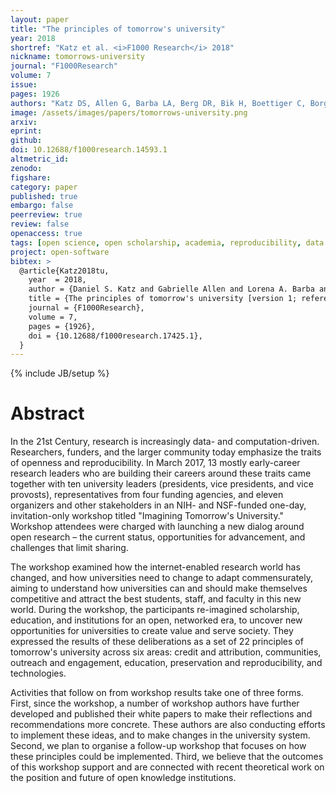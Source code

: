 ```yaml
---
layout: paper
title: "The principles of tomorrow's university"
year: 2018
shortref: "Katz et al. <i>F1000 Research</i> 2018"
nickname: tomorrows-university
journal: "F1000Research"
volume: 7
issue:
pages: 1926
authors: "Katz DS, Allen G, Barba LA, Berg DR, Bik H, Boettiger C, Borgman CL, Brown CT, Buck S, Burd R, de Waard A, Eve MP, Granger BE, Greenberg J, Howe A, Howe B, Khanna M, Killeen TL, Mayernik M, McKiernan E, Mentzel C, Merchant N, Niemeyer KE, Noren L, Nusser SM, Reed DA, Seidel E, Smith M, Spies JR, Turk M, Van Horn JD, Walsh J"
image: /assets/images/papers/tomorrows-university.png
arxiv:
eprint:
github:
doi: 10.12688/f1000research.14593.1
altmetric_id:
zenodo:
figshare:
category: paper
published: true
embargo: false
peerreview: true
review: false
openaccess: true
tags: [open science, open scholarship, academia, reproducibility, data science, credit, education]
project: open-software
bibtex: >
  @article{Katz2018tu,
    year  = 2018,
    author = {Daniel S. Katz and Gabrielle Allen and Lorena A. Barba and Devin R. Berg and Holly Bik and Carl Boettiger and Christine L. Borgman and C. Titus Brown and Stuart Buck and Randy Burd and Anita de Waard and Martin Paul Eve and Brian E. Granger and Josh Greenberg and Adina Howe and Bill Howe and May Khanna and Timothy L. Killeen and Matthew Mayernik and Erin McKiernan and Chris Mentzel and Nirav Merchant and Kyle E. Niemeyer and Laura Noren and Sarah M. Nusser and Daniel A. Reed and Edward Seidel and MacKenzie Smith and Jeffrey R. Spies and Matt Turk and John D. Van Horn and Jay Walsh},
    title = {The principles of tomorrow's university [version 1; referees: 1 approved]},
    journal = {F1000Research},
    volume = 7,
    pages = {1926},
    doi = {10.12688/f1000research.17425.1},
  }
---
```

{% include JB/setup %}

# Abstract

In the 21st Century, research is increasingly data- and computation-driven. Researchers, funders, and the larger community today emphasize the traits of openness and reproducibility. In March 2017, 13 mostly early-career research leaders who are building their careers around these traits came together with ten university leaders (presidents, vice presidents, and vice provosts), representatives from four funding agencies, and eleven organizers and other stakeholders in an NIH- and NSF-funded one-day, invitation-only workshop titled "Imagining Tomorrow's University." Workshop attendees were charged with launching a new dialog around open research – the current status, opportunities for advancement, and challenges that limit sharing.

The workshop examined how the internet-enabled research world has changed, and how universities need to change to adapt commensurately, aiming to understand how universities can and should make themselves competitive and attract the best students, staff, and faculty in this new world. During the workshop, the participants re-imagined scholarship, education, and institutions for an open, networked era, to uncover new opportunities for universities to create value and serve society. They expressed the results of these deliberations as a set of 22 principles of tomorrow's university across six areas: credit and attribution, communities, outreach and engagement, education, preservation and reproducibility, and technologies.

Activities that follow on from workshop results take one of three forms. First, since the workshop, a number of workshop authors have further developed and published their white papers to make their reflections and recommendations more concrete. These authors are also conducting efforts to implement these ideas, and to make changes in the university system.  Second, we plan to organise a follow-up workshop that focuses on how these principles could be implemented. Third, we believe that the outcomes of this workshop support and are connected with recent theoretical work on the position and future of open knowledge institutions.
